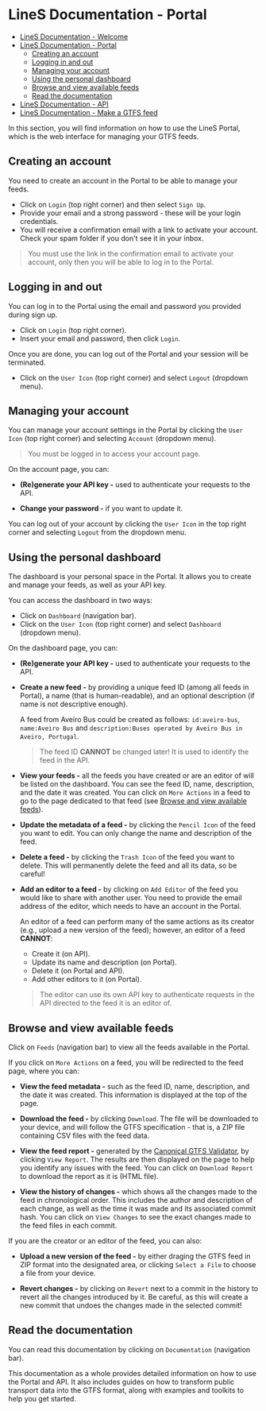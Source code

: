 # LineS Documentation - Portal

- [LineS Documentation - Welcome          ]( /documentation/index.md)
- [LineS Documentation - Portal           ]( /documentation/portal/index.md)
  - [Creating an account                  ]( /documentation/portal/index.md#creating-an-account)
  - [Logging in and out                   ]( /documentation/portal/index.md#logging-in-and-out)
  - [Managing your account                ]( /documentation/portal/index.md#managing-your-account)
  - [Using the personal dashboard         ]( /documentation/portal/index.md#using-the-personal-dashboard)
  - [Browse and view available feeds      ]( /documentation/portal/index.md#browse-and-view-available-feeds)
  - [Read the documentation               ]( /documentation/portal/index.md#read-the-documentation)
- [LineS Documentation - API              ]( /documentation/api/index.md)
- [LineS Documentation - Make a GTFS feed ]( /documentation/make-a-gtfs-feed/index.md)

In this section, you will find information on how to use the LineS Portal, which is the web interface for managing your GTFS feeds.

## Creating an account

You need to create an account in the Portal to be able to manage your feeds.

- Click on `Login` (top right corner) and then select `Sign Up`.
- Provide your email and a strong password - these will be your login credentials.
- You will receive a confirmation email with a link to activate your account. Check your spam folder if you don't see it in your inbox.

> You must use the link in the confirmation email to activate your account, only then you will be able to log in to the Portal.

## Logging in and out

You can log in to the Portal using the email and password you provided during sign up.

- Click on `Login` (top right corner).
- Insert your email and password, then click `Login`.

Once you are done, you can log out of the Portal and your session will be terminated.

- Click on the `User Icon` (top right corner) and select `Logout` (dropdown menu).

## Managing your account

You can manage your account settings in the Portal by clicking the `User Icon` (top right corner) and selecting `Account` (dropdown menu).

> You must be logged in to access your account page.

On the account page, you can:

- **(Re)generate your API key -** used to authenticate your requests to the API.

- **Change your password -** if you want to update it.
  
You can log out of your account by clicking the `User Icon` in the top right corner and selecting `Logout` from the dropdown menu.

## Using the personal dashboard

The dashboard is your personal space in the Portal. It allows you to create and manage your feeds, as well as your API key.

You can access the dashboard in two ways:

- Click on `Dashboard` (navigation bar).
- Click on the `User Icon` (top right corner) and select `Dashboard` (dropdown menu).

On the dashboard page, you can:

- **(Re)generate your API key -** used to authenticate your requests to the API.

- **Create a new feed -** by providing a unique feed ID (among all feeds in Portal), a name (that is human-readable), and an optional description (if name is not descriptive enough). 
  
  A feed from Aveiro Bus could be created as follows: `id:aveiro-bus`, `name:Aveiro Bus` and `description:Buses operated by Aveiro Bus in Aveiro, Portugal`.

  > The feed ID **CANNOT** be changed later! It is used to identify the feed in the API.

- **View your feeds -** all the feeds you have created or are an editor of will be listed on the dashboard. You can see the feed ID, name, description, and the date it was created. You can click on `More Actions` in a feed to go to the page dedicated to that feed (see [Browse and view available feeds](#browse-and-view-available-feeds)).

- **Update the metadata of a feed -** by clicking the `Pencil Icon` of the feed you want to edit. You can only change the name and description of the feed.

- **Delete a feed -** by clicking the `Trash Icon` of the feed you want to delete. This will permanently delete the feed and all its data, so be careful!

- **Add an editor to a feed -** by clicking on `Add Editor` of the feed you would like to share with another user. You need to provide the email address of the editor, which needs to have an account in the Portal.

  An editor of a feed can perform many of the same actions as its creator (e.g., upload a new version of the feed); however, an editor of a feed **CANNOT**:
  - Create it (on API).
  - Update its name and description (on Portal).
  - Delete it (on Portal and API).
  - Add other editors to it (on Portal).

  > The editor can use its own API key to authenticate requests in the API directed to the feed it is an editor of.


## Browse and view available feeds

Click on `Feeds` (navigation bar) to view all the feeds available in the Portal.

If you click on `More Actions` on a feed, you will be redirected to the feed page, where you can:

- **View the feed metadata -** such as the feed ID, name, description, and the date it was created. This information is displayed at the top of the page.

- **Download the feed -** by clicking `Download`. The file will be downloaded to your device, and will follow the GTFS specification - that is, a ZIP file containing CSV files with the feed data.

- **View the feed report -** generated by the [Canonical GTFS Validator](https://github.com/MobilityData/gtfs-validator), by clicking `View Report`. The results are then displayed on the page to help you identify any issues with the feed. You can click on `Download Report` to download the report as it is (HTML file).

- **View the history of changes -** which shows all the changes made to the feed in chronological order. This includes the author and description of each change, as well as the time it was made and its associated commit hash. You can click on `View Changes` to see the exact changes made to the feed files in each commit.

If you are the creator or an editor of the feed, you can also:

- **Upload a new version of the feed -** by either draging the GTFS feed in ZIP format into the designated area, or clicking `Select a File` to choose a file from your device.

- **Revert changes -** by clicking on `Revert` next to a commit in the history to revert all the changes introduced by it. Be careful, as this will create a new commit that undoes the changes made in the selected commit!

## Read the documentation

You can read this documentation by clicking on `Documentation` (navigation bar).

This documentation as a whole provides detailed information on how to use the Portal and API. It also includes guides on how to transform public transport data into the GTFS format, along with examples and toolkits to help you get started.